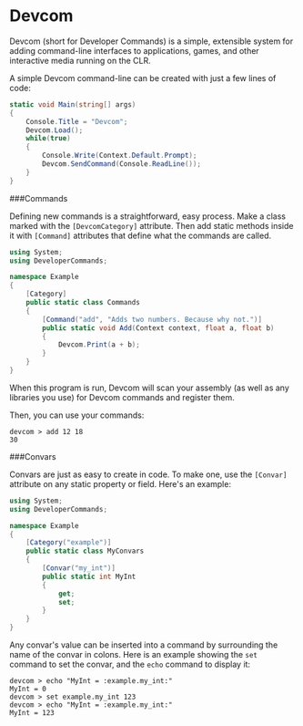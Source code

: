 Devcom
======

Devcom (short for Developer Commands) is a simple, extensible system for adding command-line interfaces to applications, games, and other interactive media running on the CLR.

A simple Devcom command-line can be created with just a few lines of code:

```cs
static void Main(string[] args)
{
    Console.Title = "Devcom";
    Devcom.Load();
    while(true)
    {
        Console.Write(Context.Default.Prompt);
        Devcom.SendCommand(Console.ReadLine());
    }
}
```

###Commands

Defining new commands is a straightforward, easy process. Make a class marked with the `[DevcomCategory]` attribute. Then add static methods inside it with `[Command]` attributes that define what the commands are called.

```cs
using System;
using DeveloperCommands;

namespace Example
{
    [Category]
    public static class Commands
    {
        [Command("add", "Adds two numbers. Because why not.")]
        public static void Add(Context context, float a, float b)
        {
            Devcom.Print(a + b);
        }
    }
}
```

When this program is run, Devcom will scan your assembly (as well as any libraries you use) for Devcom commands and register them.

Then, you can use your commands:
```
devcom > add 12 18
30
```

###Convars

Convars are just as easy to create in code. To make one, use the `[Convar]` attribute on any static property or field. Here's an example:

```cs
using System;
using DeveloperCommands;

namespace Example
{
    [Category("example")]
    public static class MyConvars
    {
        [Convar("my_int")]
        public static int MyInt
        {
            get;
            set;
        }
    }
}
```

Any convar's value can be inserted into a command by surrounding the name of the convar in colons. Here is an example showing the `set` command to set the convar, and the `echo` command to display it:
```
devcom > echo "MyInt = :example.my_int:"
MyInt = 0
devcom > set example.my_int 123
devcom > echo "MyInt = :example.my_int:"
MyInt = 123
```
